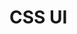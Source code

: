 # CSS UI

<!-- // https://nextjs.org/docs/app/building-your-application/routing/loading-ui-and-streaming -->
